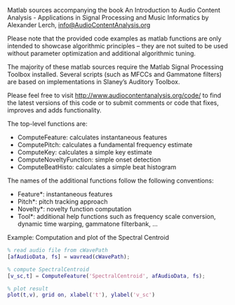 Matlab sources accompanying the book
An Introduction to Audio Content Analysis - 
Applications in Signal Processing and Music Informatics
by Alexander Lerch, info@AudioContentAnalysis.org

Please note that the provided code examples as matlab 
functions are only intended to showcase algorithmic 
principles – they are not suited to be used without 
parameter optimization and additional algorithmic tuning.

The majority of these matlab sources require the Matlab 
Signal Processing Toolbox installed. Several scripts 
(such as MFCCs and Gammatone filters) are based on 
implementations in Slaney’s Auditory Toolbox.

Please feel free to visit 
http://www.audiocontentanalysis.org/code/
to find the latest versions of this code or to submit 
comments or code that fixes, improves and adds 
functionality.

The top-level functions are:
- ComputeFeature: calculates instantaneous features 
- ComputePitch: calculates a fundamental frequency estimate
- ComputeKey: calculates a simple key estimate
- ComputeNoveltyFunction: simple onset detection
- ComputeBeatHisto: calculates a simple beat histogram

The names of the additional functions follow the following 
conventions:
- Feature*: instantaneous features
- Pitch*: pitch tracking approach
- Novelty*: novelty function computation
- Tool*: additional help functions such as frequency scale 
conversion, dynamic time warping, gammatone filterbank, ...

Example: Computation and plot of the Spectral Centroid

```matlab
% read audio file from cWavePath
[afAudioData, fs] = wavread(cWavePath);

% compute SpectralCentroid
[v_sc,t] = ComputeFeature('SpectralCentroid', afAudioData, fs);

% plot result
plot(t,v), grid on, xlabel('t'), ylabel('v_sc')
```

